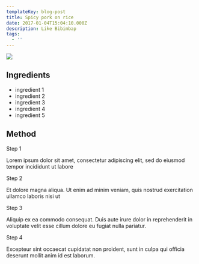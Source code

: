```yaml
---
templateKey: blog-post
title: Spicy pork on rice
date: 2017-01-04T15:04:10.000Z
description: Like Bibimbap
tags:
  - ''
---
```

![](/img/spicy_pork_on_rice.jpg)

## Ingredients

* ingredient 1
* ingredient 2
* ingredient 3
* ingredient 4
* ingredient 5

## Method

Step 1

Lorem ipsum dolor sit amet, consectetur adipiscing elit, sed do eiusmod tempor incididunt ut labore 

Step 2

Et dolore magna aliqua. Ut enim ad minim veniam, quis nostrud exercitation ullamco laboris nisi ut 

Step 3

Aliquip ex ea commodo consequat. Duis aute irure dolor in reprehenderit in voluptate velit esse cillum dolore eu fugiat nulla pariatur. 

Step 4

Excepteur sint occaecat cupidatat non proident, sunt in culpa qui officia deserunt mollit anim id est laborum.
